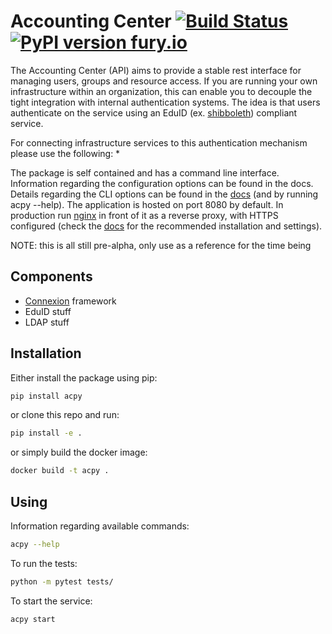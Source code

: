 # Accounting Center [![Build Status](https://travis-ci.org/uzh/acpy.svg?branch=master)](https://travis-ci.org/uzh/acpy) [![PyPI version fury.io](https://badge.fury.io/py/acpy.svg)](https://pypi.org/project/acpy/)

The Accounting Center (API) aims to provide a stable rest interface for managing users, groups and resource access.
If you are running your own infrastructure within an organization, this can enable you to decouple the tight integration with internal authentication systems.
The idea is that users authenticate on the service using an EduID (ex. [shibboleth](https://www.shibboleth.net/)) compliant service.

For connecting infrastructure services to this authentication mechanism please use the following:
* 

The package is self contained and has a command line interface.
Information regarding the configuration options can be found in the docs.
Details regarding the CLI options can be found in the [docs](https://acpy.readthedocs.io/en/latest/) (and by running acpy --help).
The application is hosted on port 8080 by default.
In production run [nginx](https://www.nginx.com/) in front of it as a reverse proxy, with HTTPS configured (check the [docs](https://acpy.readthedocs.io/en/latest/) for the recommended installation and settings).

NOTE: this is all still pre-alpha, only use as a reference for the time being
## Components

* [Connexion](https://github.com/zalando/connexion) framework 
* EduID stuff
* LDAP stuff


## Installation

Either install the package using pip:
```bash
pip install acpy
```
or clone this repo and run:
```bash
pip install -e .
```
or simply build the docker image:
```bash
docker build -t acpy .
```

## Using
Information regarding available commands:
```bash
acpy --help
```
To run the tests:
```bash
python -m pytest tests/
```
To start the service:
```bash
acpy start
```
